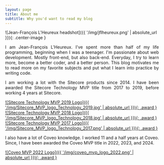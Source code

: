 ```yaml
---
layout: page
title: About me
subtitle: Why you'd want to read my blog
---
```


<style>
  .award {
    margin-bottom: 20px;
    margin-right: 20px;
  }
</style>

![Jean-François L'Heureux headshot]({{ '/img/jflheureux.png' | absolute_url }}){: .center-image }

<p style="text-align: justify;">
  I am Jean-François L'Heureux. I've spent more than half of my life programming, beginning when I was a teenager. I'm passionate about web development. Mostly front-end, but also back-end. Everyday, I try to learn more, become a better coder, and a better person. This blog motivates me to read more on my favorite subjects and put what I learn into practice by writing code.
</p>

<p style="text-align: justify;">
  I am working a lot with the Sitecore products since 2014. I have been awarded the Sitecore Technology MVP title from 2017 to 2019, before working 4 years at Sitecore.
</p>

[![Sitecore Technology MVP 2019 Logo]({{ '/img/Sitecore_MVP_logo_Technology_2019.jpg' | absolute_url }}){: .award }](https://www.sitecore.com/mvp)
[![Sitecore Technology MVP 2018 Logo]({{ '/img/Sitecore_MVP_logo_Technology_2018.jpg' | absolute_url }}){: .award }](https://www.sitecore.com/mvp)
[![Sitecore Technology MVP 2017 Logo]({{ '/img/Sitecore_MVP_logo_Technology_2017.png' | absolute_url }}){: .award }](https://www.sitecore.com/mvp)


<p style="text-align: justify;">
  I also have a lot of Coveo knowledge. I worked 11 and a half years at Coveo. Since, I have been awarded the Coveo MVP title in 2022, 2023, and 2024.
</p>

[![Coveo MVP 2022 Logo]({{ '/img/coveo_mvp_logo_2022.png' | absolute_url }}){: .award }](https://www.coveo.com/en/partners/mvp-program)
